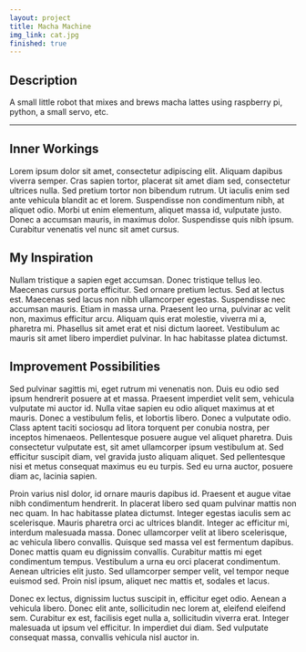 ```yaml
---
layout: project
title: Macha Machine
img_link: cat.jpg
finished: true
---
```

## Description
A small little robot that mixes and brews macha lattes using raspberry pi, python, a small servo, etc.
<hr>

## Inner Workings
Lorem ipsum dolor sit amet, consectetur adipiscing elit. Aliquam dapibus viverra semper. Cras sapien tortor, placerat sit amet diam sed, consectetur ultrices nulla. Sed pretium tortor non bibendum rutrum. Ut iaculis enim sed ante vehicula blandit ac et lorem. Suspendisse non condimentum nibh, at aliquet odio. Morbi ut enim elementum, aliquet massa id, vulputate justo. Donec a accumsan mauris, in maximus dolor. Suspendisse quis nibh ipsum. Curabitur venenatis vel nunc sit amet cursus.

## My Inspiration
Nullam tristique a sapien eget accumsan. Donec tristique tellus leo. Maecenas cursus porta efficitur. Sed ornare pretium lectus. Sed at lectus est. Maecenas sed lacus non nibh ullamcorper egestas. Suspendisse nec accumsan mauris. Etiam in massa urna. Praesent leo urna, pulvinar ac velit non, maximus efficitur arcu. Aliquam quis erat molestie, viverra mi a, pharetra mi. Phasellus sit amet erat et nisi dictum laoreet. Vestibulum ac mauris sit amet libero imperdiet pulvinar. In hac habitasse platea dictumst.

## Improvement Possibilities  
Sed pulvinar sagittis mi, eget rutrum mi venenatis non. Duis eu odio sed ipsum hendrerit posuere at et massa. Praesent imperdiet velit sem, vehicula vulputate mi auctor id. Nulla vitae sapien eu odio aliquet maximus at et mauris. Donec a vestibulum felis, et lobortis libero. Donec a vulputate odio. Class aptent taciti sociosqu ad litora torquent per conubia nostra, per inceptos himenaeos. Pellentesque posuere augue vel aliquet pharetra. Duis consectetur vulputate est, sit amet ullamcorper ipsum vestibulum at. Sed efficitur suscipit diam, vel gravida justo aliquam aliquet. Sed pellentesque nisi et metus consequat maximus eu eu turpis. Sed eu urna auctor, posuere diam ac, lacinia sapien.

Proin varius nisl dolor, id ornare mauris dapibus id. Praesent et augue vitae nibh condimentum hendrerit. In placerat libero sed quam pulvinar mattis non nec quam. In hac habitasse platea dictumst. Integer egestas iaculis sem ac scelerisque. Mauris pharetra orci ac ultrices blandit. Integer ac efficitur mi, interdum malesuada massa. Donec ullamcorper velit at libero scelerisque, ac vehicula libero convallis. Quisque sed massa vel est fermentum dapibus. Donec mattis quam eu dignissim convallis. Curabitur mattis mi eget condimentum tempus. Vestibulum a urna eu orci placerat condimentum. Aenean ultricies elit justo. Sed ullamcorper semper velit, vel tempor neque euismod sed. Proin nisl ipsum, aliquet nec mattis et, sodales et lacus.

Donec ex lectus, dignissim luctus suscipit in, efficitur eget odio. Aenean a vehicula libero. Donec elit ante, sollicitudin nec lorem at, eleifend eleifend sem. Curabitur ex est, facilisis eget nulla a, sollicitudin viverra erat. Integer malesuada ut ipsum vel efficitur. In imperdiet dui diam. Sed vulputate consequat massa, convallis vehicula nisl auctor in.